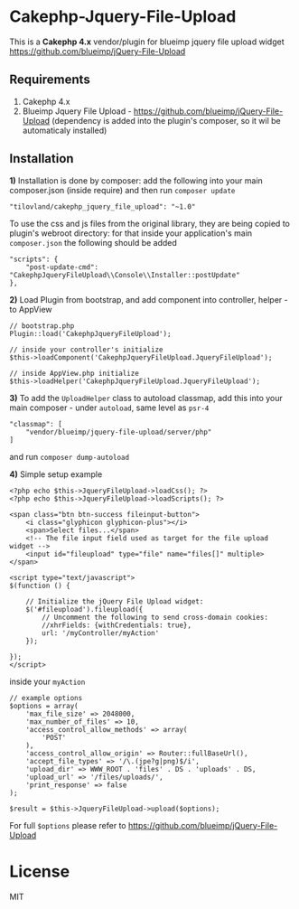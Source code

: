 # Cakephp-Jquery-File-Upload

This is a **Cakephp 4.x** vendor/plugin for blueimp jquery file upload widget https://github.com/blueimp/jQuery-File-Upload

## Requirements
1. Cakephp 4.x
2. Blueimp Jquery File Upload  - https://github.com/blueimp/jQuery-File-Upload (dependency is added into the plugin's composer, so it wil be automaticaly installed)

## Installation
**1)** Installation is done by composer: add the following into your main composer.json (inside require) and then run `composer update`

```
"tilovland/cakephp_jquery_file_upload": "~1.0"
```

To use the css and js files from the original library, they are being copied to plugin's webroot directory: for that inside your application's main `composer.json` the following should be added
```
"scripts": {
    "post-update-cmd": "CakephpJqueryFileUpload\\Console\\Installer::postUpdate"
},
```

**2)** Load Plugin from bootstrap, and add component into controller, helper - to AppView
```
// bootstrap.php
Plugin::load('CakephpJqueryFileUpload');

// inside your controller's initialize
$this->loadComponent('CakephpJqueryFileUpload.JqueryFileUpload');

// inside AppView.php initialize
$this->loadHelper('CakephpJqueryFileUpload.JqueryFileUpload');
```

**3)** To add the `UploadHelper` class to autoload classmap, add this into your main composer - under `autoload`, same level as `psr-4`
```
"classmap": [
	"vendor/blueimp/jquery-file-upload/server/php"
]        
```
and run `composer dump-autoload`

**4)** Simple setup example

```
<?php echo $this->JqueryFileUpload->loadCss(); ?>
<?php echo $this->JqueryFileUpload->loadScripts(); ?>

<span class="btn btn-success fileinput-button">
    <i class="glyphicon glyphicon-plus"></i>
    <span>Select files...</span>
    <!-- The file input field used as target for the file upload widget -->
    <input id="fileupload" type="file" name="files[]" multiple>
</span>

<script type="text/javascript">
$(function () {

    // Initialize the jQuery File Upload widget:
    $('#fileupload').fileupload({
        // Uncomment the following to send cross-domain cookies:
        //xhrFields: {withCredentials: true},
        url: '/myController/myAction'
    });
    
});
</script>
```

inside your `myAction`

```
// example options
$options = array(
    'max_file_size' => 2048000,
    'max_number_of_files' => 10,
    'access_control_allow_methods' => array(
        'POST'
    ),
    'access_control_allow_origin' => Router::fullBaseUrl(),
    'accept_file_types' => '/\.(jpe?g|png)$/i',
    'upload_dir' => WWW_ROOT . 'files' . DS . 'uploads' . DS,
    'upload_url' => '/files/uploads/',
    'print_response' => false
);

$result = $this->JqueryFileUpload->upload($options);
```

For full `$options` please refer to https://github.com/blueimp/jQuery-File-Upload


# License
MIT
